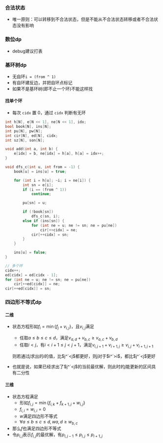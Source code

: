 ### 合法状态
- 唯一原则：可以转移到不合法状态，但是不能从不合法状态转移或者不合法状态没有影响

### 数位dp
- debug建议打表

### 基环树dp

- 无自环`i = (from ^ 1)`
- 有自环建反边，并把自环点标记
- 如果不是基环树(即不止一个环)不能这样找

#### 找单个环

- 每次 `cidx` 置 0，通过 `cidx` 判断有无环

```cpp
int h[N], e[N << 1], ne[N << 1], idx;
bool book[N], ins[N];
int pu[N], pw[N];
int cir[N], ed[N], cidx;
int sz[N], son[N];

void add(int a, int b) {
    e[idx] = b, ne[idx] = h[a], h[a] = idx++;
}

void dfs_c(int u, int from = -1) {
    book[u] = ins[u] = true;

    for (int i = h[u]; ~i; i = ne[i]) {
        int sn = e[i];
        if (i == (from ^ 1))
            continue;

        pu[sn] = u;

        if (!book[sn])
            dfs_c(sn, i);
        else if (ins[sn]) {
            for (int ne = u; ne != sn; ne = pu[ne])
                cir[++cidx] = ne;
            cir[++cidx] = sn;
        }
    }

    ins[u] = false;
}

// 多个环
cidx++;
ed[cidx] = ed[cidx - 1];
for (int ne = u; ne != sn; ne = pu[ne])
    cir[++ed[cidx]] = ne;
cir[++ed[cidx]] = sn;
```

### 四边形不等式dp
#### 二维
- 状态方程形如$f_i=\min\{f_j+v_{i,j}\}$，且$v_{i,j}$满足
  - 任取$a\leq b\leq c\leq d$，满足$v_{a,d}+v_{b,c}\geq v_{a,c}+v_{b,d}$
  - 任取$i<j$，有$i<i+1\leq j<j+1$，满足$v_{i,j+1}+v_{i+1,j}\geq v_{i,j}+v_{i+1,j+1}$
  
  则若通过$j$求出的$i$的值，比$j^`<j$都更好，则$j$对于$i^`>i$，都比$j^`<j$更好
- 也就是说，如果已经求出了$j^`<j$的当前最优解，则此时的$j$能更新的区间具有二分性

#### 三维
- 状态方程满足
  - 形如$f_{i,j}=\min\{f_{i,k}+f_{k+1,j}+w_{i,j}\}$
  - $f_{i,i}=w_{i,i}=0$
  - $w$满足四边形不等式
  - $\forall a\leq b\leq c\leq d, w{a,d}\geq w_{b,c}$
- 那么$f$也满足四边形不等式
- 令$p_{i,j}$表示$f_{i,j}$的最优解，有$p_{i,j-1}\leq p_{i,j}\leq p_{i+1,j}$